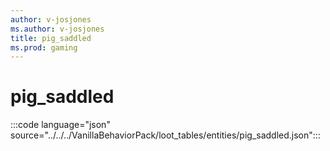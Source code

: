 ```yaml
---
author: v-josjones
ms.author: v-josjones
title: pig_saddled
ms.prod: gaming
---
```


# pig_saddled

:::code language="json" source="../../../VanillaBehaviorPack/loot_tables/entities/pig_saddled.json":::